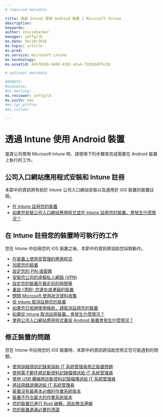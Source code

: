 ```yaml
---
# required metadata

title: 透過 Intune 使用 Android 裝置 | Microsoft Intune
description:
keywords:
author: staciebarker
manager: jeffgilb
ms.date: 04/28/2016
ms.topic: article
ms.prod:
ms.service: microsoft-intune
ms.technology:
ms.assetid: 465763db-b68d-4392-a5a4-732b5b875c2b

# optional metadata

#ROBOTS:
#audience:
#ms.devlang:
ms.reviewer: jeffgilb
ms.suite: ems
#ms.tgt_pltfrm:
#ms.custom:

---
```



# 透過 Intune 使用 Android 裝置

當貴公司使用 Microsoft Intune 時，請使用下列步驟來完成需要在 Android 裝置上執行的工作。

## 公司入口網站應用程式安裝和 Intune 註冊

本節中的資訊將有助於 Intune 公司入口網站安裝以及適用於 iOS 裝置的裝置註冊。

- [在 Intune 註冊您的裝置](enroll-your-device-in-Intune-android.md)</br>
- [如果您安裝公司入口網站應用程式並在 Intune 註冊您的裝置，會發生什麼情況？](what-happens-if-you-install-the-company-portal-app-and-enroll-your-device-in-intune-android.md)

## 在 Intune 註冊您的裝置時可執行的工作

您在 Intune 中註冊您的 iOS 裝置之後，本節中的資訊將協助您採取動作。

- [在裝置上使用受管理的應用程式](use-managed-apps-on-your-device-android.md)</br>
- [加密您的裝置](encrypt-your-device-android.md)</br>
- [設定您的 PIN 或密碼](set-your-pin-or-password-android.md)</br>
- [安裝您公司的虛擬私人網路 (VPN)](install-your-companys-virtual-private-network-VPN-android.md)</br>
- [設定您的裝置在鎖定前的時間量](set-the-amount-of-time-before-your-device-is-locked-android.md)</br>
- [重設 (清除) 您遺失或遭竊的裝置](reset-erase-your-lost-or-stolen-device-android.md)</br>
- [關閉 Microsoft 使用狀況資料收集](turn-off-microsoft-usage-data-collection-android.md)</br>
- [從 Intune 取消註冊您的裝置](unenroll-your-device-from-intune-android.md)</br>
- [如果您已拒絕使用條款，請取消註冊您的裝置](unenroll-your-device-from-intune-if-you-declined-terms-of-use-android.md)</br>
- [如果從 Intune 取消註冊裝置，會發生什麼情況？](what-happens-if-you-unenroll-your-device-from-intune-android.md)</br>
- [使用公司入口網站應用程式重設 Android 裝置會發生什麼情況？](what-happens-if-you-reset-your-device-using-the-company-portal-android.md)

## 修正裝置的問題

您在 Intune 中註冊您的 iOS 裝置時，本節中的資訊將協助您修正您可能遇到的問題。

- [使用詳細資訊記錄來協助 IT 系統管理員修正裝置問題](use-verbose-logging-to-help-your-it-administrator-fix-device-issues-android.md)</br>
- [使用電子郵件將診斷資料記錄檔傳送給 IT 系統管理員](send-diagnostic-data-logs-to-your-it-administrator-using-email-android.md)</br>
- [使用 USB 纜線將診斷資料記錄檔傳送給 IT 系統管理員](send-diagnostic-data-logs-to-your-it-administrator-using-a-usb-cable-android.md)</br>
- [將註冊錯誤傳送給 IT 系統管理員](send-enrollment-errors-to-your-it-administrator-android.md)</br>
- [裝置沒有最基本必備的作業系統版本](device-doesnt-have-the-required-minimum-operating-system-version-android.md)</br>
- [裝置不符合最大的作業系統版本](device-doesnt-comply-with-maximum-operating-system-version-android.md)</br>
- [您的裝置已進行 Root 破解，因此無法連線](your-device-is-rooted-and-you-cant-connect-android.md)</br>
- [您的裝置遺漏必要的憑證](your-device-is-missing-a-required-certificate-android.md)</br>




<!--HONumber=May16_HO3-->



